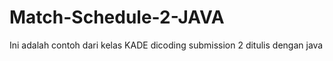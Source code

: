 # Match-Schedule-2-JAVA

Ini adalah contoh dari kelas KADE dicoding submission 2 ditulis dengan java
